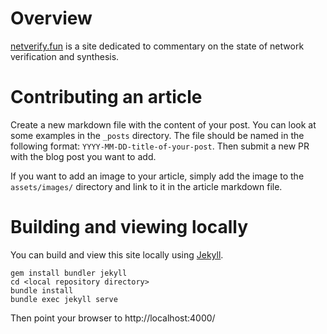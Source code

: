# Overview

[netverify.fun](http://www.netverify.fun) is a site dedicated to commentary on the state of network verification and synthesis.

# Contributing an article

Create a new markdown file with the content of your post. You can look at some examples in the `_posts` directory. The file should be named in the following format: `YYYY-MM-DD-title-of-your-post`. Then submit a new PR with the blog post you want to add.

If you want to add an image to your article, simply add the image to the `assets/images/` directory and link to it in the article markdown file.

# Building and viewing locally

You can build and view this site locally using [Jekyll](https://jekyllrb.com/).

```
gem install bundler jekyll
cd <local repository directory>
bundle install
bundle exec jekyll serve
```

Then point your browser to http://localhost:4000/
